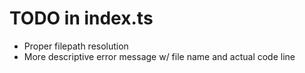 # TODO in index.ts

- Proper filepath resolution
- More descriptive error message w/ file name and actual code line
